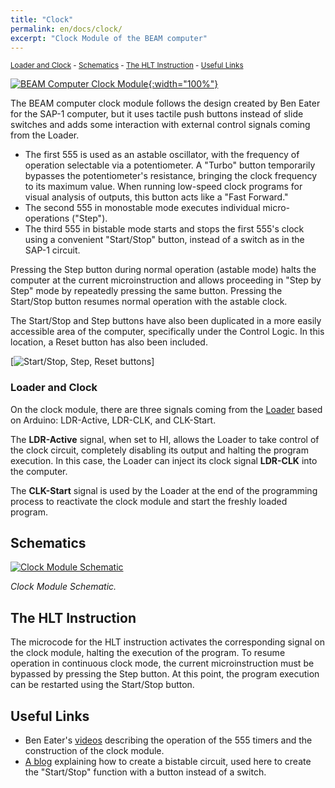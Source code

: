 ```yaml
---
title: "Clock"
permalink: en/docs/clock/
excerpt: "Clock Module of the BEAM computer"
---
```

<small>[Loader and Clock](#loader-and-clock) - [Schematics](#schematics) - [The HLT Instruction](#the-hlt-instruction) - [Useful Links](#useful-links)</small>

[![BEAM Computer Clock Module](../../../assets/clock/15-beam-clock.png "BEAM Computer Clock Module"){:width="100%"}](../../../assets/clock/15-beam-clock.png)

The BEAM computer clock module follows the design created by Ben Eater for the SAP-1 computer, but it uses tactile push buttons instead of slide switches and adds some interaction with external control signals coming from the Loader.

- The first 555 is used as an astable oscillator, with the frequency of operation selectable via a potentiometer. A "Turbo" button temporarily bypasses the potentiometer's resistance, bringing the clock frequency to its maximum value. When running low-speed clock programs for visual analysis of outputs, this button acts like a "Fast Forward."
- The second 555 in monostable mode executes individual micro-operations ("Step").
- The third 555 in bistable mode starts and stops the first 555's clock using a convenient "Start/Stop" button, instead of a switch as in the SAP-1 circuit.

Pressing the Step button during normal operation (astable mode) halts the computer at the current microinstruction and allows proceeding in "Step by Step" mode by repeatedly pressing the same button. Pressing the Start/Stop button resumes normal operation with the astable clock.

The Start/Stop and Step buttons have also been duplicated in a more easily accessible area of the computer, specifically under the Control Logic. In this location, a Reset button has also been included.

[![Start/Stop, Step, Reset buttons](../../../assets/clock/15-run-step-reset.png "Start/Stop, Step, Reset buttons")]

### Loader and Clock

On the clock module, there are three signals coming from the [Loader](../en/loader/) based on Arduino: LDR-Active, LDR-CLK, and CLK-Start.

The **LDR-Active** signal, when set to HI, allows the Loader to take control of the clock circuit, completely disabling its output and halting the program execution. In this case, the Loader can inject its clock signal **LDR-CLK** into the computer.

The **CLK-Start** signal is used by the Loader at the end of the programming process to reactivate the clock module and start the freshly loaded program.

## Schematics

[![Clock Module Schematic](../../../assets/clock/15-clock-schema.png "Clock Module Schematic")](../../../assets/clock/15-clock-schema.png)

*Clock Module Schematic.*

## The HLT Instruction

The microcode for the HLT instruction activates the corresponding signal on the clock module, halting the execution of the program. To resume operation in continuous clock mode, the current microinstruction must be bypassed by pressing the Step button. At this point, the program execution can be restarted using the Start/Stop button.

## Useful Links

- Ben Eater's <a href="https://eater.net/8bit/clock" target="_blank">videos</a> describing the operation of the 555 timers and the construction of the clock module.
- <a href="https://todbot.com/blog/2010/01/02/momentary-button-as-onoff-toggle-using-555/" target="_blank">A blog</a> explaining how to create a bistable circuit, used here to create the "Start/Stop" function with a button instead of a switch.
